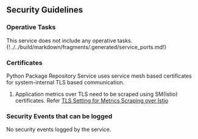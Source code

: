 ## Security Guidelines

### Operative Tasks

This service does not include any operative tasks.
{!../../build/markdown/fragments/.generated/service_ports.md!}

### Certificates

Python Package Repository Service uses service mesh based certificates for system-internal
TLS based communication.

  1. Application metrics over TLS need to be scraped using SM(Istio) certificates.
     Refer [TLS Setting for Metrics Scraping over Istio][smpromtls]

### Security Events that can be logged

No security events logged by the service.

[smpromtls]: https://istio.io/latest/docs/ops/integrations/prometheus/#tls-settings
